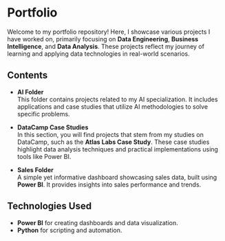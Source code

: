 # Portfolio

Welcome to my portfolio repository! Here, I showcase various projects I have worked on, primarily focusing on **Data Engineering**, **Business Intelligence**, and **Data Analysis**. These projects reflect my journey of learning and applying data technologies in real-world scenarios.

## Contents

- **AI Folder**  
  This folder contains projects related to my AI specialization. It includes applications and case studies that utilize AI methodologies to solve specific problems.

- **DataCamp Case Studies**  
  In this section, you will find projects that stem from my studies on DataCamp, such as the **Atlas Labs Case Study**. These case studies highlight data analysis techniques and practical implementations using tools like Power BI.

- **Sales Folder**  
  A simple yet informative dashboard showcasing sales data, built using **Power BI**. It provides insights into sales performance and trends.

## Technologies Used

- **Power BI** for creating dashboards and data visualization.
- **Python** for scripting and automation.
